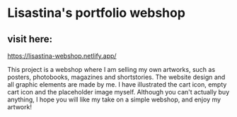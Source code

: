 # Lisastina's portfolio webshop

## visit here:
https://lisastina-webshop.netlify.app/

This project is a webshop where I am selling my own artworks, such as posters, photobooks, magazines and shortstories. 
The website design and all graphic elements are made by me. I have illustrated the cart icon, empty cart icon and the placeholder image myself.
Although you can't actually buy anything, I hope you will like my take on a simple webshop, and enjoy my artwork!
